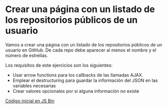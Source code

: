 # Crear una página con un listado de los repositorios públicos de un usuario

Vamos a crear una página con un listado de los repositorios públicos de un usuario en GitHub. De cada repo debe aparecer al menos el nombre y el número de estrellas.

Los requisitos de este ejercicios son los siguientes:
- Usar arrow functions para los callbacks de las llamadas AJAX.
- Emplear el destructuring para guardar la información del JSON en las variables necesarias
- Crear valores opcionales por si alguna información no existe

[Código inicial en JS Bin](http://jsbin.com/miyezoy/17/edit?html,js,console,output)

